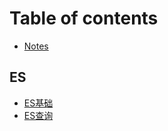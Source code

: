 # Table of contents

* [Notes](README.md)

## ES

* [ES基础](es/es-ji-chu.md)
* [ES查询](es/es-cha-xun.md)
